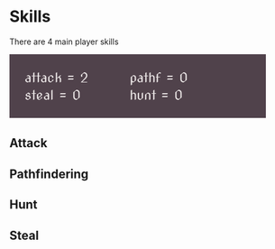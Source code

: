 # Skills

There are 4 main player skills

![Player skills](../assets/Skills.png)

## Attack

## Pathfindering

## Hunt

## Steal